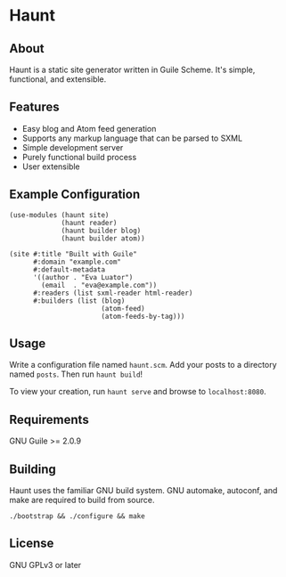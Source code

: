 Haunt
=====

About
-----

Haunt is a static site generator written in Guile Scheme.  It's
simple, functional, and extensible.

Features
--------

* Easy blog and Atom feed generation
* Supports any markup language that can be parsed to SXML
* Simple development server
* Purely functional build process
* User extensible

Example Configuration
---------------------

```
(use-modules (haunt site)
             (haunt reader)
             (haunt builder blog)
             (haunt builder atom))

(site #:title "Built with Guile"
      #:domain "example.com"
      #:default-metadata
      '((author . "Eva Luator")
        (email  . "eva@example.com"))
      #:readers (list sxml-reader html-reader)
      #:builders (list (blog)
                       (atom-feed)
                       (atom-feeds-by-tag)))
```

Usage
-----

Write a configuration file named `haunt.scm`.  Add your posts to a
directory named `posts`.  Then run `haunt build`!

To view your creation, run `haunt serve` and browse to
`localhost:8080`.

Requirements
------------

GNU Guile >= 2.0.9

Building
--------

Haunt uses the familiar GNU build system.  GNU automake, autoconf, and
make are required to build from source.

```
./bootstrap && ./configure && make
```

License
-------

GNU GPLv3 or later
